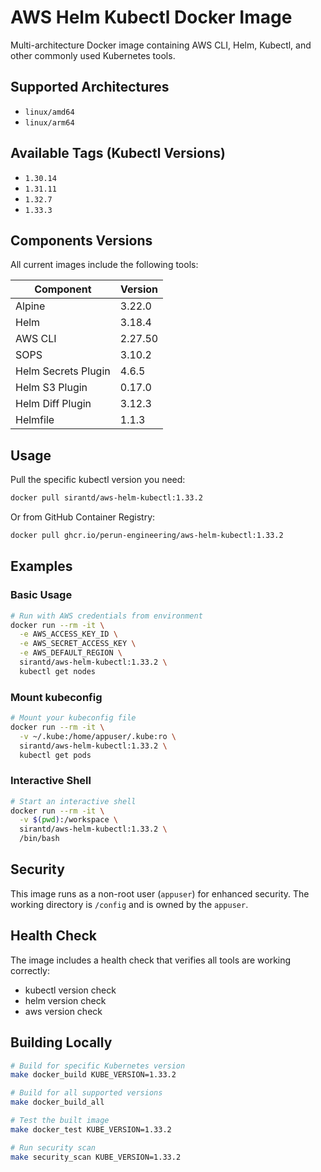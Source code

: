 # AWS Helm Kubectl Docker Image

Multi-architecture Docker image containing AWS CLI, Helm, Kubectl, and other commonly used Kubernetes tools.

## Supported Architectures

- `linux/amd64`
- `linux/arm64`

## Available Tags (Kubectl Versions)

- `1.30.14`
- `1.31.11`
- `1.32.7`
- `1.33.3`

## Components Versions

All current images include the following tools:

| Component | Version |
|-----------|---------|
| Alpine | 3.22.0 |
| Helm | 3.18.4 |
| AWS CLI | 2.27.50 |
| SOPS | 3.10.2 |
| Helm Secrets Plugin | 4.6.5 |
| Helm S3 Plugin | 0.17.0 |
| Helm Diff Plugin | 3.12.3 |
| Helmfile | 1.1.3 |

## Usage

Pull the specific kubectl version you need:
```bash
docker pull sirantd/aws-helm-kubectl:1.33.2
```

Or from GitHub Container Registry:
```bash
docker pull ghcr.io/perun-engineering/aws-helm-kubectl:1.33.2
```

## Examples

### Basic Usage
```bash
# Run with AWS credentials from environment
docker run --rm -it \
  -e AWS_ACCESS_KEY_ID \
  -e AWS_SECRET_ACCESS_KEY \
  -e AWS_DEFAULT_REGION \
  sirantd/aws-helm-kubectl:1.33.2 \
  kubectl get nodes
```

### Mount kubeconfig
```bash
# Mount your kubeconfig file
docker run --rm -it \
  -v ~/.kube:/home/appuser/.kube:ro \
  sirantd/aws-helm-kubectl:1.33.2 \
  kubectl get pods
```

### Interactive Shell
```bash
# Start an interactive shell
docker run --rm -it \
  -v $(pwd):/workspace \
  sirantd/aws-helm-kubectl:1.33.2 \
  /bin/bash
```

## Security

This image runs as a non-root user (`appuser`) for enhanced security. The working directory is `/config` and is owned by the `appuser`.

## Health Check

The image includes a health check that verifies all tools are working correctly:
- kubectl version check
- helm version check
- aws version check

## Building Locally

```bash
# Build for specific Kubernetes version
make docker_build KUBE_VERSION=1.33.2

# Build for all supported versions
make docker_build_all

# Test the built image
make docker_test KUBE_VERSION=1.33.2

# Run security scan
make security_scan KUBE_VERSION=1.33.2
```
